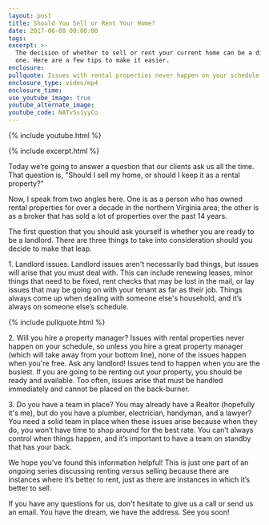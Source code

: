 ```yaml
---
layout: post
title: Should You Sell or Rent Your Home?
date: 2017-06-08 00:00:00
tags:
excerpt: >-
  The decision of whether to sell or rent your current home can be a difficult
  one. Here are a few tips to make it easier.
enclosure:
pullquote: Issues with rental properties never happen on your schedule.
enclosure_type: video/mp4
enclosure_time:
use_youtube_image: true
youtube_alternate_image:
youtube_code: NATv5s1yyCo
---
```

{% include youtube.html %}

{% include excerpt.html %}

Today we’re going to answer a question that our clients ask us all the time. That question is, "Should I sell my home, or should I keep it as a rental property?"

Now, I speak from two angles here. One is as a person who has owned rental properties for over a decade in the northern Virginia area; the other is as a broker that has sold a lot of properties over the past 14 years.

The first question that you should ask yourself is whether you are ready to be a landlord. There are three things to take into consideration should you decide to make that leap.

1\. Landlord issues. Landlord issues aren't necessarily bad things, but issues will arise that you must deal with. This can include renewing leases, minor things that need to be fixed, rent checks that may be lost in the mail, or lay issues that may be going on with your tenant as far as their job. Things always come up when dealing with someone else's household, and it’s always on someone else’s schedule.

{% include pullquote.html %}

2\. Will you hire a property manager? Issues with rental properties never happen on your schedule, so unless you hire a great property manager (which will take away from your bottom line), none of the issues happen when you're free. Ask any landlord\! Issues tend to happen when you are the busiest. If you are going to be renting out your property, you should be ready and available. Too often, issues arise that must be handled immediately and cannot be placed on the back-burner.

3\. Do you have a team in place? You may already have a Realtor (hopefully it's me), but do you have a plumber, electrician, handyman, and a lawyer? You need a solid team in place when these issues arise because when they do, you won’t have time to shop around for the best rate. You can’t always control when things happen, and it’s important to have a team on standby that has your back.

We hope you’ve found this information helpful\! This is just one part of an ongoing series discussing renting versus selling because there are instances where it’s better to rent, just as there are instances in which it’s better to sell.&nbsp;

If you have any questions for us, don't hesitate to give us a call or send us an email. You have the dream, we have the address. See you soon\!
